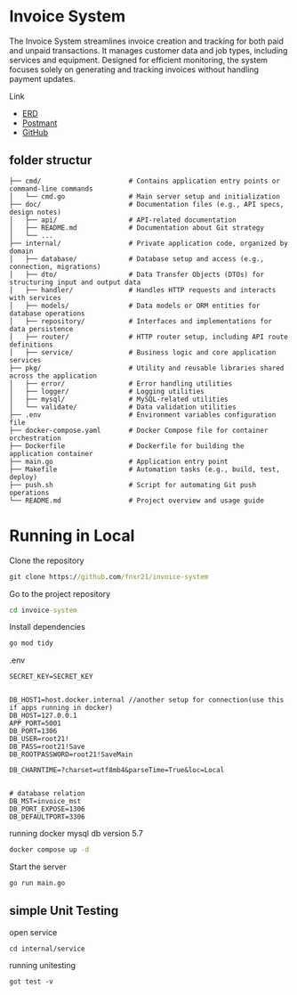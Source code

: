 # Invoice System

The Invoice System streamlines invoice creation and tracking for both paid and unpaid transactions. It manages customer data and job types, including services and equipment. Designed for efficient monitoring, the system focuses solely on generating and tracking invoices without handling payment updates.

Link

- [ERD](https://drawsql.app/teams/team-1756/diagrams/invoice)
- [Postmant](https://crimson-crater-385688.postman.co/workspace/Open~b2b49bd4-fdb3-472f-ae87-d815a933728a/collection/27541101-2afa9ac1-36c0-47dc-8996-ba565965fb0e?action=share&creator=27541101&active-environment=27541101-3f0ffd3d-2f19-42c1-a63b-666145fff426)
- [GitHub](https://github.com/fnxr21/invoice-system)

## folder structur

```plaintext
├── cmd/                      # Contains application entry points or command-line commands
│   └── cmd.go                # Main server setup and initialization
├── doc/                      # Documentation files (e.g., API specs, design notes)
│   ├── api/                  # API-related documentation
│   ├── README.md             # Documentation about Git strategy
│   └── ...
├── internal/                 # Private application code, organized by domain
│   ├── database/             # Database setup and access (e.g., connection, migrations)
│   ├── dto/                  # Data Transfer Objects (DTOs) for structuring input and output data
│   ├── handler/              # Handles HTTP requests and interacts with services
│   ├── models/               # Data models or ORM entities for database operations
│   ├── repository/           # Interfaces and implementations for data persistence
│   ├── router/               # HTTP router setup, including API route definitions
│   ├── service/              # Business logic and core application services
├── pkg/                      # Utility and reusable libraries shared across the application
│   ├── error/                # Error handling utilities
│   ├── logger/               # Logging utilities
│   ├── mysql/                # MySQL-related utilities
│   └── validate/             # Data validation utilities
├── .env                      # Environment variables configuration file
├── docker-compose.yaml       # Docker Compose file for container orchestration
├── Dockerfile                # Dockerfile for building the application container
├── main.go                   # Application entry point
├── Makefile                  # Automation tasks (e.g., build, test, deploy)
├── push.sh                   # Script for automating Git push operations
└── README.md                 # Project overview and usage guide
```

# Running in Local

Clone the repository

```cmd
git clone https://github.com/fnxr21/invoice-system
```

Go to the project repository

```cmd
cd invoice-system

```

Install dependencies

```cmd
go mod tidy
```

.env

```env
SECRET_KEY=SECRET_KEY


DB_HOST1=host.docker.internal //another setup for connection(use this if apps running in docker)
DB_HOST=127.0.0.1
APP_PORT=5001
DB_PORT=1306
DB_USER=root21!
DB_PASS=root21!Save
DB_ROOTPASSWORD=root21!SaveMain

DB_CHARNTIME=?charset=utf8mb4&parseTime=True&loc=Local


# database relation
DB_MST=invoice_mst
DB_PORT_EXPOSE=1306
DB_DEFAULTPORT=3306
```

running docker mysql db version 5.7

```cmd
docker compose up -d
```

Start the server

```cmd
go run main.go
```

## simple Unit Testing

open service

```
cd internal/service
```

running unitesting

```
got test -v
```

